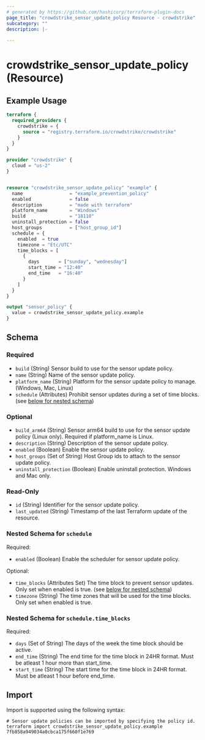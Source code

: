 ```yaml
---
# generated by https://github.com/hashicorp/terraform-plugin-docs
page_title: "crowdstrike_sensor_update_policy Resource - crowdstrike"
subcategory: ""
description: |-
  
---
```


# crowdstrike_sensor_update_policy (Resource)



## Example Usage

```terraform
terraform {
  required_providers {
    crowdstrike = {
      source = "registry.terraform.io/crowdstrike/crowdstrike"
    }
  }
}

provider "crowdstrike" {
  cloud = "us-2"
}


resource "crowdstrike_sensor_update_policy" "example" {
  name                 = "example_prevention_policy"
  enabled              = false
  description          = "made with terraform"
  platform_name        = "Windows"
  build                = "18110"
  uninstall_protection = false
  host_groups          = ["host_group_id"]
  schedule = {
    enabled  = true
    timezone = "Etc/UTC"
    time_blocks = [
      {
        days       = ["sunday", "wednesday"]
        start_time = "12:40"
        end_time   = "16:40"
      }
    ]
  }
}

output "sensor_policy" {
  value = crowdstrike_sensor_update_policy.example
}
```

<!-- schema generated by tfplugindocs -->
## Schema

### Required

- `build` (String) Sensor build to use for the sensor update policy.
- `name` (String) Name of the sensor update policy.
- `platform_name` (String) Platform for the sensor update policy to manage. (Windows, Mac, Linux)
- `schedule` (Attributes) Prohibit sensor updates during a set of time blocks. (see [below for nested schema](#nestedatt--schedule))

### Optional

- `build_arm64` (String) Sensor arm64 build to use for the sensor update policy (Linux only). Required if platform_name is Linux.
- `description` (String) Description of the sensor update policy.
- `enabled` (Boolean) Enable the sensor update policy.
- `host_groups` (Set of String) Host Group ids to attach to the sensor update policy.
- `uninstall_protection` (Boolean) Enable uninstall protection. Windows and Mac only.

### Read-Only

- `id` (String) Identifier for the sensor update policy.
- `last_updated` (String) Timestamp of the last Terraform update of the resource.

<a id="nestedatt--schedule"></a>
### Nested Schema for `schedule`

Required:

- `enabled` (Boolean) Enable the scheduler for sensor update policy.

Optional:

- `time_blocks` (Attributes Set) The time block to prevent sensor updates. Only set when enabled is true. (see [below for nested schema](#nestedatt--schedule--time_blocks))
- `timezone` (String) The time zones that will be used for the time blocks. Only set when enabled is true.

<a id="nestedatt--schedule--time_blocks"></a>
### Nested Schema for `schedule.time_blocks`

Required:

- `days` (Set of String) The days of the week the time block should be active.
- `end_time` (String) The end time for the time block in 24HR format. Must be atleast 1 hour more than start_time.
- `start_time` (String) The start time for the time block in 24HR format. Must be atleast 1 hour before end_time.

## Import

Import is supported using the following syntax:

```shell
# Sensor update policies can be imported by specifying the policy id.
terraform import crowdstrike_sensor_update_policy.example 7fb858a949034a0cbca175f660f1e769
```
